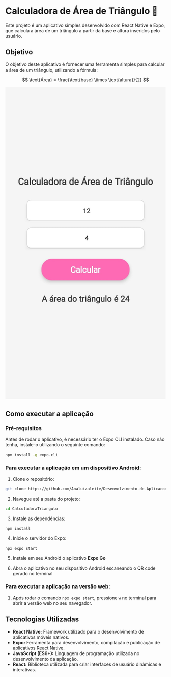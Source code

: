 
# Calculadora de Área de Triângulo 📐

Este projeto é um aplicativo simples desenvolvido com React Native e Expo, que calcula a área de um triângulo a partir da base e altura inseridos pelo usuário.

## Objetivo

O objetivo deste aplicativo é fornecer uma ferramenta simples para calcular a área de um triângulo, utilizando a fórmula:

$$
\text{Área} = \frac{\text{base} \times \text{altura}}{2}
$$

![Imagem do aplicativo](./images/Calculadora%20Area%20Triangulo.jpeg)

## Como executar a aplicação

### Pré-requisitos

Antes de rodar o aplicativo, é necessário ter o Expo CLI instalado. Caso não tenha, instale-o utilizando o seguinte comando:

```bash
npm install -g expo-cli
```

### Para executar a aplicação em um dispositivo Android:

1. Clone o repositório:

```bash
git clone https://github.com/Analuizaleite/Desenvolvimento-de-Aplicacoes-Moveis.git
```

2. Navegue até a pasta do projeto:

```bash
cd CalculadoraTriangulo
```

3. Instale as dependências:

```bash
npm install
```

4. Inicie o servidor do Expo:

```bash
npx expo start
```

5. Instale em seu Android o aplicativo **Expo Go**

6. Abra o aplicativo no seu dispositivo Android escaneando o QR code gerado no terminal

### Para executar a aplicação na versão web:

1. Após rodar o comando `npx expo start`, pressione `w` no terminal para abrir a versão web no seu navegador.

## Tecnologias Utilizadas

- **React Native:** Framework utilizado para o desenvolvimento de aplicativos móveis nativos.
- **Expo:** Ferramenta para desenvolvimento, compilação e publicação de aplicativos React Native.
- **JavaScript (ES6+):** Linguagem de programação utilizada no desenvolvimento da aplicação.
- **React:** Biblioteca utilizada para criar interfaces de usuário dinâmicas e interativas.
